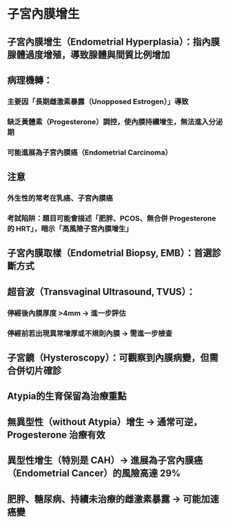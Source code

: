 # 子宮內膜增生

## 子宮內膜增生（Endometrial Hyperplasia）：指內膜腺體過度增殖，導致腺體與間質比例增加

## 病理機轉：

### 主要因「長期雌激素暴露（Unopposed Estrogen）」導致

### 缺乏黃體素（Progesterone）調控，使內膜持續增生，無法進入分泌期

### 可能進展為子宮內膜癌（Endometrial Carcinoma）

## 注意

### 外生性的常考在乳癌、子宮內膜癌

### 考試陷阱：題目可能會描述「肥胖、PCOS、無合併 Progesterone 的 HRT」，暗示「高風險子宮內膜增生」

## 子宮內膜取樣（Endometrial Biopsy, EMB）：首選診斷方式

## 超音波（Transvaginal Ultrasound, TVUS）：

### 停經後內膜厚度 >4mm → 進一步評估

### 停經前若出現異常增厚或不規則內膜 → 需進一步檢查

## 子宮鏡（Hysteroscopy）：可觀察到內膜病變，但需合併切片確診

## Atypia的生育保留為治療重點

## 無異型性（without Atypia）增生 → 通常可逆，Progesterone 治療有效

## 異型性增生（特別是 CAH）→ 進展為子宮內膜癌（Endometrial Cancer）的風險高達 29%

## 肥胖、糖尿病、持續未治療的雌激素暴露 → 可能加速癌變

